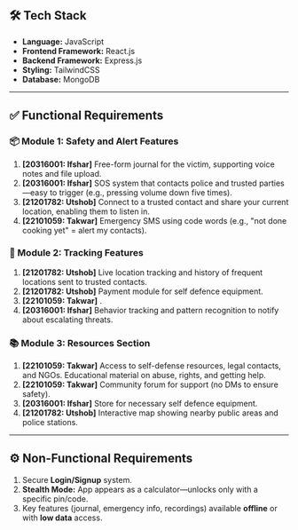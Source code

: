 ## 🛠 Tech Stack

- **Language:** JavaScript  
- **Frontend Framework:** React.js  
- **Backend Framework:** Express.js  
- **Styling:** TailwindCSS  
- **Database:** MongoDB  

---

## ✅ Functional Requirements

### 📦 Module 1: Safety and Alert Features
1. **[20316001: Ifshar]** Free-form journal for the victim, supporting voice notes and file upload.  
2. **[20316001: Ifshar]** SOS system that contacts police and trusted parties—easy to trigger (e.g., pressing volume down five times).  
3. **[21201782: Utshob]** Connect to a trusted contact and share your current location, enabling them to listen in.  
4. **[22101059: Takwar]** Emergency SMS using code words (e.g., "not done cooking yet" = alert my contacts).  

### 📍 Module 2: Tracking Features
1. **[21201782: Utshob]** Live location tracking and history of frequent locations sent to trusted contacts.  
2. **[21201782: Utshob]** Payment module for self defence equipment.  
3. **[22101059: Takwar]** .  
4. **[20316001: Ifshar]** Behavior tracking and pattern recognition to notify about escalating threats.  

### 📚 Module 3: Resources Section
1. **[22101059: Takwar]** Access to self-defense resources, legal contacts, and NGOs. Educational material on abuse, rights, and getting help.  
2. **[22101059: Takwar]** Community forum for support (no DMs to ensure safety).  
3. **[20316001: Ifshar]** Store for necessary self defence equipment.  
4. **[21201782: Utshob]** Interactive map showing nearby public areas and police stations.  

---

## ⚙️ Non-Functional Requirements

1. Secure **Login/Signup** system.  
2. **Stealth Mode:** App appears as a calculator—unlocks only with a specific pin/code.  
3. Key features (journal, emergency info, recordings) available **offline** or with **low data** access.  

